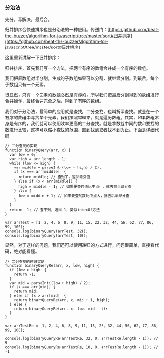 ### 分治法

先分，再解决，最后合。

归并排序合快速排序也是分治法的一种应用。传送门：[https://github.com/beat-the-buzzer/algorithm-for-javascript/tree/master/sort#归并排序](https://github.com/beat-the-buzzer/algorithm-for-javascript/tree/master/sort#归并排序)

这里重新讲解一下归并排序：

归并排序，首先我们写一个方法，把两个有序的数组合并成一个有序的数组。

我们把原数组对半分割，生成的子数组如果可以分割，就继续分割。到最后，每个子数组只有一个元素。

很显然，只有一个元素的数组必然是有序的，所以我们把最后分割得到的数组进行合并操作，最终合并完全之后，得到了有序的数组。

我们对于分治法，最简单的应用就是查找，二分查找，也叫折半查找。就是在一个有序的数组中寻找某个元素，我们按照常理来，就是遍历数组，其实，如果数组本身是有序的，我们就可以使用效率更高的二分查找。就是拿数组中间的数和要找的数进行比较，这样可以缩小查找的范围，直到找到或者找不到为止。下面是详细代码

    // 二分查找的实现
    function binaryQuery(arr, x) {
      var low = 0;
      var high = arr.length - 1;
      while (low <= high) {
        var middle = parseInt((low + high) / 2);
        if (x === arr[middle]) {
          return middle; // 查到了，返回索引值
        } else if (x < arr[middle]) {
          high = middle - 1; // 如果要查的值比中点小，就去前半部分查
        } else {
          low = middle + 1; // 如果要查的数比中点大，就去后半部分查
        }
      }
      return -1; // 查不到，返回-1，类似indexOf方法
    }

    var arrTest = [1, 2, 4, 6, 8, 9, 11, 15, 22, 32, 44, 56, 62, 77, 86, 99, 100];
    console.log(binaryQuery(arrTest, 32));
    console.log(binaryQuery(arrTest, 10));

显然，对于这样的问题，我们还可以使用递归的方式进行，问题很简单，直接看代码，绝对能看懂。

    // 二分查找的递归实现
    function binaryQueryRe(arr, x, low, high) {
      if (low > high) {
        return -1;
      }
      var mid = parseInt((low + high) / 2);
      if (x === arr[mid]) {
        return mid;
      } else if (x > arr[mid]) {
        return binaryQueryRe(arr, x, mid + 1, high);
      } else {
        return binaryQueryRe(arr, x, low, mid - 1);
      }
    }

    var arrTestRe = [1, 2, 4, 6, 8, 9, 11, 15, 22, 32, 44, 56, 62, 77, 86, 99, 100];

    console.log(binaryQueryRe(arrTestRe, 32, 0, arrTestRe.length - 1)); // 9
    console.log(binaryQueryRe(arrTestRe, 10, 0, arrTestRe.length - 1)); // -1